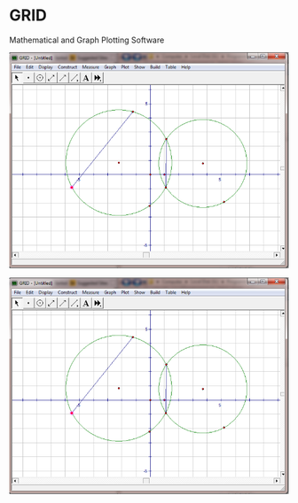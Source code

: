 GRID
====

Mathematical and Graph Plotting Software

![Alt text](/ScreenShot/shot1.png?raw=true "Modeling")

![Alt text](/ScreenShot/shot1.png?raw=true "Function Plotting")

